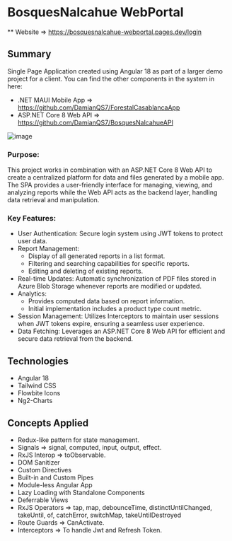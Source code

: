 # BosquesNalcahue WebPortal
** Website => https://bosquesnalcahue-webportal.pages.dev/login

## Summary
Single Page Application created using Angular 18 as part of a larger demo project for a client. You can find the other components in the system in here:
- .NET MAUI Mobile App => https://github.com/DamianQS7/ForestalCasablancaApp
- ASP.NET Core 8 Web API => https://github.com/DamianQS7/BosquesNalcahueAPI

![image](https://github.com/user-attachments/assets/b060e418-9528-4bed-bedc-fe632adaded3)



### Purpose:
This project works in combination with an ASP.NET Core 8 Web API to create a centralized platform for data and files generated by a mobile app. The SPA provides a user-friendly interface for managing, viewing, and analyzing reports while the Web API acts as the backend layer, handling data retrieval and manipulation.

### Key Features:

* User Authentication: Secure login system using JWT tokens to protect user data.
* Report Management:
  - Display of all generated reports in a list format.
  - Filtering and searching capabilities for specific reports.
  - Editing and deleting of existing reports.
* Real-time Updates: Automatic synchronization of PDF files stored in Azure Blob Storage whenever reports are modified or updated.
* Analytics:
  - Provides computed data based on report information.
  - Initial implementation includes a product type count metric.
* Session Management: Utilizes Interceptors to maintain user sessions when JWT tokens expire, ensuring a seamless user experience.
* Data Fetching: Leverages an ASP.NET Core 8 Web API for efficient and secure data retrieval from the backend.

## Technologies
* Angular 18
* Tailwind CSS
* Flowbite Icons
* Ng2-Charts

## Concepts Applied
* Redux-like pattern for state management.
* Signals => signal, computed, input, output, effect.
* RxJS Interop => toObservable.
* DOM Sanitizer
* Custom Directives
* Built-in and Custom Pipes
* Module-less Angular App
* Lazy Loading with Standalone Components
* Deferrable Views
* RxJS Operators => tap, map, debounceTime, distinctUntilChanged, takeUntil, of, catchError, switchMap, takeUntilDestroyed
* Route Guards => CanActivate.
* Interceptors => To handle Jwt and Refresh Token.
